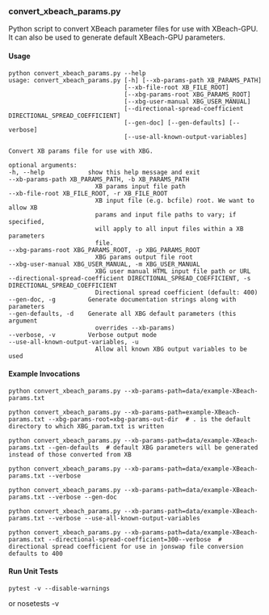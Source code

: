 ### convert_xbeach_params.py
Python script to convert XBeach parameter files for use with XBeach-GPU. It can also be used to generate default XBeach-GPU parameters.

#### Usage
    python convert_xbeach_params.py --help
    usage: convert_xbeach_params.py [-h] [--xb-params-path XB_PARAMS_PATH]
                                    [--xb-file-root XB_FILE_ROOT]
                                    [--xbg-params-root XBG_PARAMS_ROOT]
                                    [--xbg-user-manual XBG_USER_MANUAL]
                                    [--directional-spread-coefficient DIRECTIONAL_SPREAD_COEFFICIENT]
                                    [--gen-doc] [--gen-defaults] [--verbose]
                                    [--use-all-known-output-variables]

    Convert XB params file for use with XBG.

    optional arguments:
    -h, --help            show this help message and exit
    --xb-params-path XB_PARAMS_PATH, -b XB_PARAMS_PATH
                            XB params input file path
    --xb-file-root XB_FILE_ROOT, -r XB_FILE_ROOT
                            XB input file (e.g. bcfile) root. We want to allow XB
                            params and input file paths to vary; if specified,
                            will apply to all input files within a XB parameters
                            file.
    --xbg-params-root XBG_PARAMS_ROOT, -p XBG_PARAMS_ROOT
                            XBG params output file root
    --xbg-user-manual XBG_USER_MANUAL, -m XBG_USER_MANUAL
                            XBG user manual HTML input file path or URL
    --directional-spread-coefficient DIRECTIONAL_SPREAD_COEFFICIENT, -s DIRECTIONAL_SPREAD_COEFFICIENT
                            Directional spread coefficient (default: 400)
    --gen-doc, -g         Generate documentation strings along with parameters
    --gen-defaults, -d    Generate all XBG default parameters (this argument
                            overrides --xb-params)
    --verbose, -v         Verbose output mode
    --use-all-known-output-variables, -u
                            Allow all known XBG output variables to be used

#### Example Invocations

    python convert_xbeach_params.py --xb-params-path=data/example-XBeach-params.txt

    python convert_xbeach_params.py --xb-params-path=example-XBeach-params.txt --xbg-params-root=xbg-params-out-dir  # . is the default directory to which XBG_param.txt is written

    python convert_xbeach_params.py --xb-params-path=data/example-XBeach-params.txt --gen-defaults  # default XBG parameters will be generated instead of those converted from XB

    python convert_xbeach_params.py --xb-params-path=data/example-XBeach-params.txt --verbose

    python convert_xbeach_params.py --xb-params-path=data/example-XBeach-params.txt --verbose --gen-doc

    python convert_xbeach_params.py --xb-params-path=data/example-XBeach-params.txt --verbose --use-all-known-output-variables

    python convert_xbeach_params.py --xb-params-path=data/example-XBeach-params.txt --directional-spread-coefficient=300--verbose  # directional spread coefficient for use in jonswap file conversion defaults to 400

#### Run Unit Tests

    pytest -v --disable-warnings
or
    nosetests -v